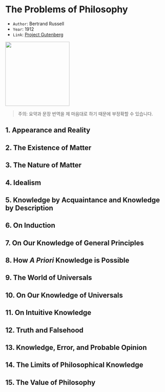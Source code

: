 # The Problems of Philosophy

- `Author`: Bertrand Russell
- `Year`: 1912
- `Link`: [Project Gutenberg](https://www.gutenberg.org/files/5827/5827-h/5827-h.htm)

<img src="https://upload.wikimedia.org/wikipedia/en/c/c7/The_Problems_of_Philosophy%2C_1912_title_page.JPG" width="200">

> 주의: 요약과 문장 번역을 제 마음대로 하기 때문에 부정확할 수 있습니다.

## 1. Appearance and Reality

## 2. The Existence of Matter

## 3. The Nature of Matter

## 4. Idealism

## 5. Knowledge by Acquaintance and Knowledge by Description

## 6. On Induction

## 7. On Our Knowledge of General Principles

## 8. How _A Priori_ Knowledge is Possible

## 9. The World of Universals

## 10. On Our Knowledge of Universals

## 11. On Intuitive Knowledge

## 12. Truth and Falsehood

## 13. Knowledge, Error, and Probable Opinion

## 14. The Limits of Philosophical Knowledge

## 15. The Value of Philosophy
